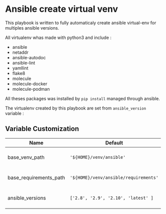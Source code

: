 # Ansible create virtual venv

This playbook is written to fully automaticaly create ansible virtual-env for multiples ansible versions.  

All virtualenv whas made with python3 and include :
- ansible
- netaddr
- ansible-autodoc
- ansible-lint
- yamllint
- flake8
- molecule
- molecule-docker
- molecule-podman

All theses packages was installed by `pip install` managed through ansible.

The virtualenv created by this playbook are set from `ansible_version` variable :

## Variable Customization

| Name                   | Default                               | Description                      |
| ---------------------- | ------------------------------------- | -------------------------------- |
| base_venv_path         | `'${HOME}/venv/ansible'`              | Path to store ansible virtualenv |
| base_requirements_path | `'${HOME}/venv/ansible/requirements'` | Path to find requirements files  |
| ansible_versions       | `['2.8', '2.9', '2.10', 'latest' ]`   | Ansible versions to install      |